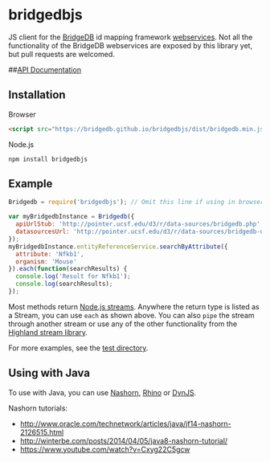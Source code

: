 bridgedbjs
==========

JS client for the [BridgeDB](http://bridgedb.org) id mapping framework [webservices](http://bridgedb.org/wiki/BridgeWebservice/).
Not all the functionality of the BridgeDB webservices are exposed by this library yet, but pull requests are welcomed.

##[API Documentation](https://bridgedb.github.io/bridgedbjs/docs/)

## Installation
Browser
```html
<script src="https://bridgedb.github.io/bridgedbjs/dist/bridgedb.min.js"></script>
```

Node.js
```
npm install bridgedbjs
```

## Example
```js
Bridgedb = require('bridgedbjs'); // Omit this line if using in browser

var myBridgedbInstance = Bridgedb({
  apiUrlStub: 'http://pointer.ucsf.edu/d3/r/data-sources/bridgedb.php',
  datasourcesUrl: 'http://pointer.ucsf.edu/d3/r/data-sources/bridgedb-datasources.php'
});
myBridgedbInstance.entityReferenceService.searchByAttribute({
  attribute: 'Nfkb1',
  organism: 'Mouse'
}).each(function(searchResults) {
  console.log('Result for Nfkb1');
  console.log(searchResults);
});
```

Most methods return [Node.js streams](http://nodejs.org/api/stream.html). Anywhere the return type is listed as a Stream, you can use ```each``` as shown above.
You can also ```pipe``` the stream through another stream or use any of the other functionality from the [Highland stream library](http://highlandjs.org/).

For more examples, see the [test directory](https://github.com/bridgedb/bridgedbjs/tree/master/test).

## Using with Java
To use with Java, you can use [Nashorn](http://openjdk.java.net/projects/nashorn/), [Rhino](https://developer.mozilla.org/en-US/docs/Mozilla/Projects/Rhino) or [DynJS](http://dynjs.org/).

Nashorn tutorials:
* http://www.oracle.com/technetwork/articles/java/jf14-nashorn-2126515.html
* http://winterbe.com/posts/2014/04/05/java8-nashorn-tutorial/
* https://www.youtube.com/watch?v=Cxyg22C5gcw

